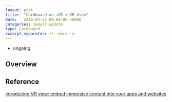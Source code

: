 ```yaml
---
layout: post
title:  "Cardboard on iOS + VR View"
date:   2016-04-22 00:00:00 +0900
categories: jekyll update
type: Cardboard
excerpt_separator: <!--more-->
---
```

- ongoing
<!--more-->

Overview
---


Reference
---
[Introducing VR view: embed immersive content into your apps and websites][R1]

[R1]: https://developers.googleblog.com/2016/03/introducing-vr-view-embed-immersive.html